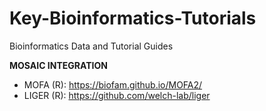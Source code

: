 # Key-Bioinformatics-Tutorials
Bioinformatics Data and Tutorial Guides

**MOSAIC INTEGRATION**
- MOFA (R): https://biofam.github.io/MOFA2/
- LIGER (R): https://github.com/welch-lab/liger
